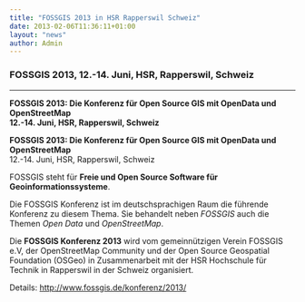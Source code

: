 ```yaml
---
title: "FOSSGIS 2013 in HSR Rapperswil Schweiz"
date: 2013-02-06T11:36:11+01:00
layout: "news"
author: Admin
---
```


### FOSSGIS 2013, 12.-14. Juni, HSR, Rapperswil, Schweiz

------------------------------------------------------------------------

****FOSSGIS 2013**: Die Konferenz für Open Source GIS mit OpenData und
OpenStreetMap\
12.-14. Juni, HSR, Rapperswil, Schweiz**

**FOSSGIS 2013: Die Konferenz für Open Source GIS mit OpenData und
OpenStreetMap**\
12.-14. Juni, HSR, Rapperswil, Schweiz

FOSSGIS steht für **Freie und Open Source Software für
Geoinformationssysteme**.

Die FOSSGIS Konferenz ist im deutschsprachigen Raum die führende
Konferenz zu diesem Thema. Sie behandelt neben *FOSSGIS* auch die Themen
*Open Data* und *OpenStreetMap*.

Die **FOSSGIS Konferenz 2013** wird vom gemeinnützigen Verein FOSSGIS
e.V, der OpenStreetMap Community und der Open Source Geospatial
Foundation (OSGeo) in Zusammenarbeit mit der HSR Hochschule für Technik
in Rapperswil in der Schweiz organisiert.

Details: <http://www.fossgis.de/konferenz/2013/>

